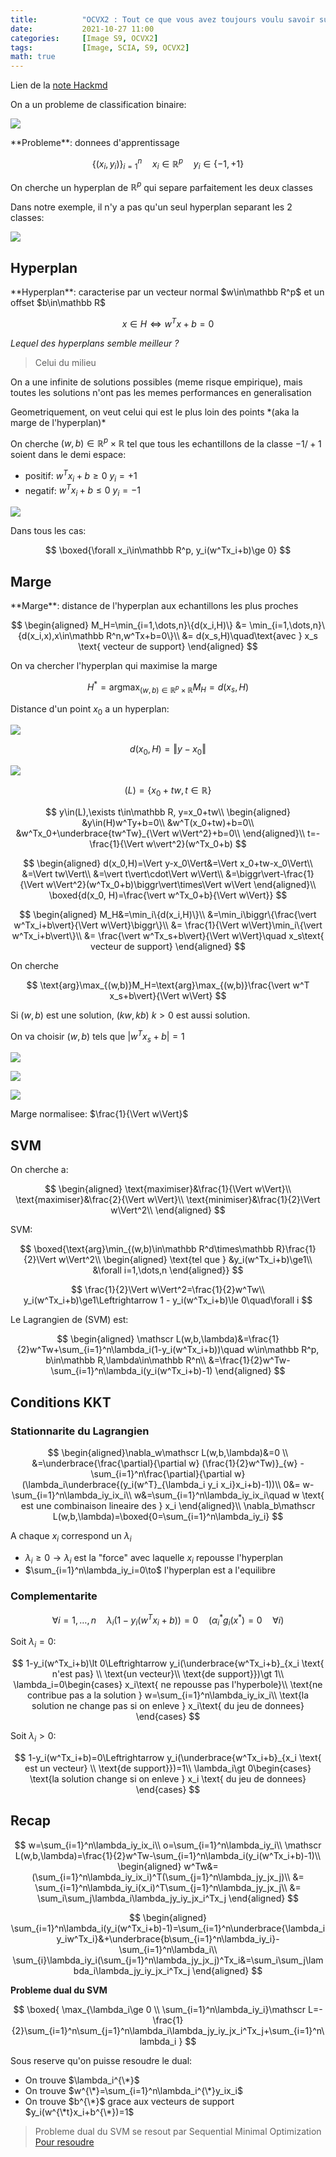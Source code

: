 ```yaml
---
title:          "OCVX2 : Tout ce que vous avez toujours voulu savoir sur les SVMS"
date:           2021-10-27 11:00
categories:     [Image S9, OCVX2]
tags:           [Image, SCIA, S9, OCVX2]
math: true
---
```


Lien de la [note Hackmd](https://hackmd.io/@lemasymasa/H15lscIIY)

On a un probleme de classification binaire:

![](https://i.imgur.com/33DWXN3.png)

<div class="alert alert-warning" role="alert" markdown="1">
**Probleme**: donnees d'apprentissage 

$$
\{(x_i,y_i)\}_{i=1}^n\quad x_i\in\mathbb R^p\quad y_i\in\{-1,+1\}
$$

On cherche un hyperplan de $\mathbb R^p$ qui separe parfaitement les deux classes

</div>

Dans notre exemple, il n'y a pas qu'un seul hyperplan separant les 2 classes:

![](https://i.imgur.com/zvocKF9.png)

## Hyperplan

<div class="alert alert-info" role="alert" markdown="1">
**Hyperplan**: caracterise par un vecteur normal $w\in\mathbb R^p$ et un offset $b\in\mathbb R$

$$
x\in H\Leftrightarrow w^Tx+b=0
$$

</div>

*Lequel des hyperplans semble meilleur ?*
> Celui du milieu

On a une infinite de solutions possibles (meme risque empirique), mais toutes les solutions n'ont pas les memes performances en generalisation

<div class="alert alert-success" role="alert" markdown="1">
Geometriquement, on veut celui qui est le plus loin des points *(aka la marge de l'hyperplan)*
</div>

On cherche $(w,b)\in\mathbb R^p\times\mathbb R$ tel que tous les echantillons de la classe $-1/+1$ soient dans le demi espace:
- positif: $w^Tx_i+b\ge0$ $y_i=+1$
- negatif: $w^Tx_i+b\le0$ $y_i=-1$

![](https://i.imgur.com/S8qoN9I.png)

<div class="alert alert-danger" role="alert" markdown="1">
Dans tous les cas:

$$
\boxed{\forall x_i\in\mathbb R^p, y_i(w^Tx_i+b)\ge 0}
$$

</div>

## Marge

<div class="alert alert-info" role="alert" markdown="1">
**Marge**: distance de l'hyperplan aux echantillons les plus proches

$$
\begin{aligned}
M_H=\min_{i=1,\dots,n}\{d(x_i,H)\} &= \min_{i=1,\dots,n}\{d(x_i,x),x\in\mathbb R^n,w^Tx+b=0\}\\
&= d(x_s,H)\quad\text{avec } x_s \text{ vecteur de support}
\end{aligned}
$$
</div>

<div class="alert alert-success" role="alert" markdown="1">
On va chercher l'hyperplan qui maximise la marge

$$
H^*=\text{arg}\max_{(w,b)\in\mathbb R^p\times\mathbb R}M_H=d(x_s,H)
$$

</div>

Distance d'un point $x_0$ a un hyperplan:

![](https://i.imgur.com/LtenmYc.png)

$$
d(x_0,H)=\Vert y-x_0\Vert
$$

![](https://i.imgur.com/Jxd8R83.png)

$$
(L)=\{x_0+tw,t\in\mathbb R\}
$$

$$
y\in(L),\exists t\in\mathbb R, y=x_0+tw\\
\begin{aligned}
&y\in(H)w^Ty+b=0\\
&w^T(x_0+tw)+b=0\\
&w^Tx_0+\underbrace{tw^Tw}_{\Vert w\Vert^2}+b=0\\
\end{aligned}\\
t=-\frac{1}{\Vert w\vert^2}(w^Tx_0+b)
$$

$$
\begin{aligned}
d(x_0,H)=\Vert y-x_0\Vert&=\Vert x_0+tw-x_0\Vert\\
&=\Vert tw\Vert\\
&=\vert t\vert\cdot\Vert w\Vert\\
&=\biggr\vert-\frac{1}{\Vert w\Vert^2}(w^Tx_0+b)\biggr\vert\times\Vert w\Vert
\end{aligned}\\
\boxed{d(x_0, H)=\frac{\vert w^Tx_0+b}{\Vert w\Vert}}
$$

$$
\begin{aligned}
M_H&=\min_i\{d(x_i,H)\}\\
&=\min_i\biggr\{\frac{\vert w^Tx_i+b\vert}{\Vert w\Vert}\biggr\}\\
&= \frac{1}{\Vert w\Vert}\min_i\{\vert w^Tx_i+b\vert\}\\
&= \frac{\vert w^Tx_s+b\vert}{\Vert w\Vert}\quad x_s\text{ vecteur de support}
\end{aligned}
$$

On cherche

$$
\text{arg}\max_{(w,b)}M_H=\text{arg}\max_{(w,b)}\frac{\vert w^T x_s+b\vert}{\Vert w\Vert}
$$


<div class="alert alert-success" role="alert" markdown="1">

Si $(w,b)$ est une solution, $(kw,kb)$ $k\gt0$ est aussi solution.

</div>

On va choisir $(w,b)$ tels que $\vert w^T x_s+b\vert =1$

![](https://i.imgur.com/0A1YVVV.png)

![](https://i.imgur.com/i1HgLGj.png)

![](https://i.imgur.com/G7obDKZ.png)

Marge normalisee: $\frac{1}{\Vert w\Vert}$

## SVM

On cherche a:

$$
\begin{aligned}
\text{maximiser}&\frac{1}{\Vert w\Vert}\\
\text{maximiser}&\frac{2}{\Vert w\Vert}\\
\text{minimiser}&\frac{1}{2}\Vert w\Vert^2\\
\end{aligned}
$$

<div class="alert alert-danger" role="alert" markdown="1">

SVM:

$$
\boxed{\text{arg}\min_{(w,b)\in\mathbb R^d\times\mathbb R}\frac{1}{2}\Vert w\Vert^2\\
\begin{aligned}
\text{tel que } &y_i(w^Tx_i+b)\ge1\\
&\forall i=1,\dots,n
\end{aligned}}
$$

</div>

$$
\frac{1}{2}\Vert w\Vert^2=\frac{1}{2}w^Tw\\
y_i(w^Tx_i+b)\ge1\Leftrightarrow 1 - y_i(w^Tx_i+b)\le 0\quad\forall i
$$

<div class="alert alert-info" role="alert" markdown="1">

Le Lagrangien de (SVM) est:

$$
\begin{aligned}
\mathscr L(w,b,\lambda)&=\frac{1}{2}w^Tw+\sum_{i=1}^n\lambda_i(1-y_i(w^Tx_i+b))\quad w\in\mathbb R^p, b\in\mathbb R,\lambda\in\mathbb R^n\\
&=\frac{1}{2}w^Tw-\sum_{i=1}^n\lambda_i(y_i(w^Tx_i+b)-1)
\end{aligned}
$$

</div>

## Conditions KKT
### Stationnarite du Lagrangien

$$
\begin{aligned}\nabla_w\mathscr L(w,b,\lambda)&=0 \\ 
&=\underbrace{\frac{\partial}{\partial w} (\frac{1}{2}w^Tw)}_{w} - \sum_{i=1}^n\frac{\partial}{\partial w}(\lambda_i\underbrace{(y_i(w^T}_{\lambda_i y_i x_i}x_i+b)-1))\\
0&= w-\sum_{i=1}^n\lambda_iy_ix_i\\
w&=\sum_{i=1}^n\lambda_iy_ix_i\quad w \text{ est une combinaison lineaire des } x_i
\end{aligned}\\
\nabla_b\mathscr L(w,b,\lambda)=\boxed{0=\sum_{i=1}^n\lambda_iy_i}
$$

A chaque $x_i$ correspond un $\lambda_i$
- $\lambda_i\ge 0\to\lambda_i$ est la "force" avec laquelle $x_i$ repousse l'hyperplan
- $\sum_{i=1}^n\lambda_iy_i=0\to$ l'hyperplan est a l'equilibre

### Complementarite

$$
\forall i=1,\dots,n\quad\lambda_i(1-y_i(w^Tx_i+b))=0\quad(\alpha_i^*g_i(x^*)=0\quad\forall i)
$$

Soit $\lambda_i=0$:

$$
1-y_i(w^Tx_i+b)\lt 0\Leftrightarrow y_i(\underbrace{w^Tx_i+b}_{x_i \text{ n'est pas} \\ \text{un vecteur}\\ \text{de support}})\gt 1\\
\lambda_i=0\begin{cases}
x_i\text{ ne repousse pas l'hyperbole}\\
\text{ne contribue pas a la solution } w=\sum_{i=1}^n\lambda_iy_ix_i\\
\text{la solution ne change pas si on enleve } x_i\text{ du jeu de donnees}
\end{cases}
$$

Soit $\lambda_i\gt 0$:

$$
1-y_i(w^Tx_i+b)=0\Leftrightarrow y_i(\underbrace{w^Tx_i+b}_{x_i \text{ est un vecteur}  \\ \text{de support}})=1\\
\lambda_i\gt 0\begin{cases}
\text{la solution change si on enleve } x_i \text{ du jeu de donnees}
\end{cases}
$$

## Recap

$$
w=\sum_{i=1}^n\lambda_iy_ix_i\\
o=\sum_{i=1}^n\lambda_iy_i\\
\mathscr L(w,b,\lambda)=\frac{1}{2}w^Tw-\sum_{i=1}^n\lambda_i(y_i(w^Tx_i+b)-1)\\
\begin{aligned}
w^Tw&= (\sum_{i=1}^n\lambda_iy_ix_i)^T(\sum_{j=1}^n\lambda_jy_jx_j)\\
&= \sum_{i=1}^n\lambda_iy_i(x_i)^T\sum_{j=1}^n\lambda_jy_jx_j\\
&= \sum_i\sum_j\lambda_i\lambda_jy_iy_jx_i^Tx_j
\end{aligned}
$$

$$
\begin{aligned}
\sum_{i=1}^n\lambda_i(y_i(w^Tx_i+b)-1)=\sum_{i=1}^n\underbrace{\lambda_iy_iw^Tx_i}&+\underbrace{b\sum_{i=1}^n\lambda_iy_i}-\sum_{i=1}^n\lambda_i\\
\sum_{i}\lambda_iy_i(\sum_{j=1}^n\lambda_jy_jx_j)^Tx_i&=\sum_i\sum_j\lambda_i\lambda_jy_iy_jx_i^Tx_j
\end{aligned}
$$

<div class="alert alert-danger" role="alert" markdown="1">

**Probleme dual du SVM**

$$
\boxed{
\max_{\lambda_i\ge 0 \\ \sum_{i=1}^n\lambda_iy_i}\mathscr L=-\frac{1}{2}\sum_{i=1}^n\sum_{j=1}^n\lambda_i\lambda_jy_iy_jx_i^Tx_j+\sum_{i=1}^n\lambda_i
}
$$

</div>

Sous reserve qu'on puisse resoudre le dual:
- On trouve $\lambda_i^{\*}$
- On trouve $w^{\*}=\sum_{i=1}^n\lambda_i^{\*}y_ix_i$
- On trouve $b^{\*}$ grace aux vecteurs de support $y_i(w^{\*t}x_i+b^{\*})=1$

> Probleme dual du SVM se resout par Sequential Minimal Optimization
> [Pour resoudre](https://cs229.stanford.edu/materials/smo.pdf)
